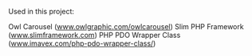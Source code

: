 Used in this project:

Owl Carousel (www.owlgraphic.com/owlcarousel)
Slim PHP Framework (www.slimframework.com)
PHP PDO Wrapper Class (www.imavex.com/php-pdo-wrapper-class/‎)
